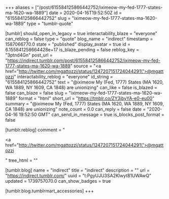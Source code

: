 +++
aliases = ["/post/615584125866442752/iximeow-my-fed-1777-states-ma-1620-wa-1889"]
date = 2020-04-16T19:52:50Z
id = "615584125866442752"
slug = "iximeow-my-fed-1777-states-ma-1620-wa-1889"
type = "tumblr-quote"

[tumblr]
should_open_in_legacy = true
interactability_blaze = "everyone"
can_reblog = false
type = "quote"
blog_name = "indirect"
timestamp = 1587066770.0
state = "published"
display_avatar = true
id = 6.155841258664428e+17
is_blaze_pending = false
reblog_key = "3ptnd4Gn"
post_url = "https://indirect.tumblr.com/post/615584125866442752/iximeow-my-fed-1777-states-ma-1620-wa-1889"
source = "<a href=\"http://twitter.com/mgattozzi/status/1247207151724044291\">@mgattozzi</a>"
interactability_reblog = "everyone"
id_string = "615584125866442752"
text = "@iximeow My (Fed, 1777) States (MA 1620, WA 1889, NY 1609, CA 1848) are unionizing"
can_like = false
is_blazed = false
can_blaze = false
slug = "iximeow-my-fed-1777-states-ma-1620-wa-1889"
format = "html"
short_url = "https://tmblr.co/ZY3jbyYA-e0-eu00"
summary = "@iximeow My (Fed, 1777) States (MA 1620, WA 1889, NY 1609, CA 1848) are unionizing"
note_count = 0.0
can_reply = false
date = "2020-04-16 19:52:50 GMT"
can_send_in_message = true
is_blocks_post_format = false

[tumblr.reblog]
comment = "<p><a href=\"http://twitter.com/mgattozzi/status/1247207151724044291\">@mgattozzi</a></p>"
tree_html = ""

[tumblr.blog]
name = "indirect"
title = "indirect"
description = ""
url = "https://indirect.tumblr.com/"
uuid = "t:PgyUJU3SA2Klwyt81UWAwQ"
updated = 1739757070.0
can_show_badges = true

[tumblr.blog.tumblrmart_accessories]
+++
